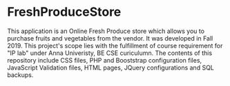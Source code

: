 # FreshProduceStore
This application is an Online Fresh Produce store which allows you to purchase fruits and vegetables from the vendor. It was developed in Fall 2019.
This project's scope lies with the fulfillment of course requirement for "IP lab" under Anna Univeristy, BE CSE curiculumn.
The contents of this repository include CSS files, PHP and Booststrap configuration files, JavaScript Validation files, HTML pages, JQuery configurations and SQL backups.
